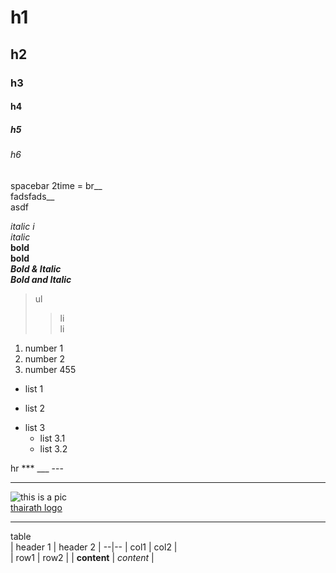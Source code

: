 # h1
## h2
### h3
#### h4
##### h5
###### h6

spacebar 2time = br__  
fadsfads__   
asdf

*italic i*  
_italic_  
**bold**  
__bold__  
*__Bold & Italic__*  
**_Bold and Italic_**  

>ul
>>li  
>>li   

1. number 1
22.  number 2
332434.    number 455   

+ list 1
- list 2
* list 3  
  * list 3.1
  * list 3.2  

hr *** ___ ---
***  
![this is a pic](https://user-images.githubusercontent.com/25115342/34331445-78c744c2-e959-11e7-8bfe-71db8b1fd267.png)  
[thairath logo](https://user-images.githubusercontent.com/25115342/34331445-78c744c2-e959-11e7-8bfe-71db8b1fd267.png)

----
table  
| header 1 | header 2 |
--|--
| col1 | col2 |  
| row1 | row2 |
| **content** | _content_ |






